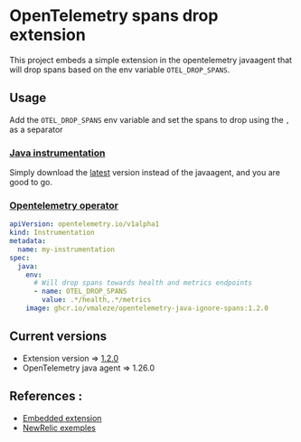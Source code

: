 # OpenTelemetry spans drop extension

This project embeds a simple extension in the opentelemetry javaagent that will drop spans based on the env variable `OTEL_DROP_SPANS`.

## Usage

Add the `OTEL_DROP_SPANS` env variable and set the spans to drop using the `,` as a separator

### [Java instrumentation](https://opentelemetry.io/docs/instrumentation/java/automatic/)
Simply download the [latest](https://github.com/vmaleze/opentelemetry-java-ignore-spans/releases) version instead of the javaagent, and you are good to go.  


### [Opentelemetry operator](https://github.com/open-telemetry/opentelemetry-operator#use-customized-or-vendor-instrumentation)

```yaml
apiVersion: opentelemetry.io/v1alpha1
kind: Instrumentation
metadata:
  name: my-instrumentation
spec:
  java:
    env:
      # Will drop spans towards health and metrics endpoints
      - name: OTEL_DROP_SPANS
        value: .*/health,.*/metrics
    image: ghcr.io/vmaleze/opentelemetry-java-ignore-spans:1.2.0
```

## Current versions
* Extension version => [1.2.0](https://github.com/vmaleze/opentelemetry-java-ignore-spans/releases)
* OpenTelemetry java agent => 1.26.0

## References :
* [Embedded extension](https://github.com/open-telemetry/opentelemetry-java-instrumentation/blob/main/examples/extension/README.md#embed-extensions-in-the-opentelemetry-agent)
* [NewRelic exemples](https://github.com/newrelic/newrelic-opentelemetry-examples)

